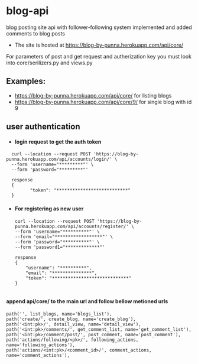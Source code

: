 # blog-api

blog posting site api with follower-following system implemented and added comments to blog posts

 -  The site is hosted at https://blog-by-punna.herokuapp.com/api/core/

 
For parameters of post and get request and autherization key you must look into core/serilizers.py and views.py
 
## Examples: 
 -  https://blog-by-punna.herokuapp.com/api/core/ for listing blogs
 -  https://blog-by-punna.herokuapp.com/api/core/9/ for single blog with id 9
## user authentication

 - #### login request to get the auth token 
``` 
  curl --location --request POST 'https://blog-by-punna.herokuapp.com/api/accounts/login/' \
  --form 'username="*********"' \
  --form 'password="*********"'

  response
  {
         "token": "***************************"
  }

```
 - #### For registering as new user
   ``` 
   curl --location --request POST 'https://blog-by-punna.herokuapp.com/api/accounts/register/' \
   --form 'username="**********"' \
   --form 'email="******************"' \
   --form 'password="**********"' \
   --form 'password1="*************"'

   response
   {
       "username": "**********",
       "email": "***************",
       "token": "*****************************"
   }
```
```
#### append api/core/ to the main url and follow bellow metioned urls
    path('', list_blogs, name='blogs_list'),
    path('create/', create_blog, name='create_blog'),
    path('<int:pk>/', detail_view, name='detail_view'),
    path('<int:pk>/comments/', get_comment_list, name='get_comment_list'),
    path('<int:pk>/comment/post/', post_comment, name='post_comment'),
    path('actions/following/<pk>/', following_actions, name='following_actions'),
    path('actions/<int:pk>/<comment_id>/', comment_actions, name='comment_actions'),
```
